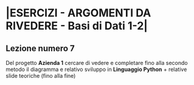 # |ESERCIZI - ARGOMENTI DA RIVEDERE - Basi di Dati 1-2|

## Lezione numero 7 

Del progetto **Azienda 1** cercare di vedere e completare fino alla secondo metodo il diagramma e relativo sviluppo in **Linguaggio Python** + relative slide teoriche (fino alla fine)